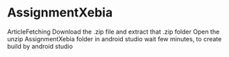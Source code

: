 # AssignmentXebia
ArticleFetching
Download the .zip file and extract that .zip folder
Open the unzip AssignmentXebia folder in android studio
wait few minutes, to create build by android studio
